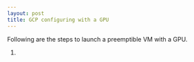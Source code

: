 ```yaml
---
layout: post
title: GCP configuring with a GPU
---
```


Following are the steps to launch a preemptible VM with a GPU.

1.
